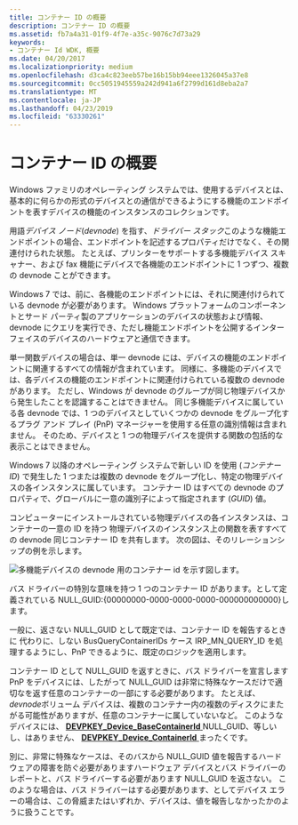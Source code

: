 ```yaml
---
title: コンテナー ID の概要
description: コンテナー ID の概要
ms.assetid: fb7a4a31-01f9-4f7e-a35c-9076c7d73a29
keywords:
- コンテナー Id WDK, 概要
ms.date: 04/20/2017
ms.localizationpriority: medium
ms.openlocfilehash: d3ca4c823eeb57be16b15bb94eee1326045a37e8
ms.sourcegitcommit: 0cc5051945559a242d941a6f2799d161d8eba2a7
ms.translationtype: MT
ms.contentlocale: ja-JP
ms.lasthandoff: 04/23/2019
ms.locfileid: "63330261"
---
```

# <a name="overview-of-container-ids"></a>コンテナー ID の概要


Windows ファミリのオペレーティング システムでは、使用するデバイスとは、基本的に何らかの形式のデバイスとの通信ができるようにする機能のエンドポイントを表すデバイスの機能のインスタンスのコレクションです。

用語*デバイス ノード*(*devnode*) を指す、*ドライバー スタック*このような機能エンドポイントの場合、エンドポイントを記述するプロパティだけでなく、その関連付けられた状態。 たとえば、プリンターをサポートする多機能デバイス スキャナー、および fax 機能にデバイスで各機能のエンドポイントに 1 つずつ、複数の devnode ことができます。

Windows 7 では、前に、各機能のエンドポイントには、それに関連付けられている devnode が必要があります。 Windows プラットフォームのコンポーネントとサード パーティ製のアプリケーションのデバイスの状態および情報、devnode にクエリを実行でき、ただし機能エンドポイントを公開するインターフェイスのデバイスのハードウェアと通信できます。

単一関数デバイスの場合は、単一 devnode には、デバイスの機能のエンドポイントに関連するすべての情報が含まれています。 同様に、多機能のデバイスでは、各デバイスの機能のエンドポイントに関連付けられている複数の devnode があります。 ただし、Windows が devnode のグループが同じ物理デバイスから発生したことを認識することはできません。 同じ多機能デバイスに属している各 devnode では、1 つのデバイスとしていくつかの devnode をグループ化するプラグ アンド プレイ (PnP) マネージャーを使用する任意の識別情報は含まれません。 そのため、デバイスと 1 つの物理デバイスを提供する関数の包括的な表示ことはできません。

Windows 7 以降のオペレーティング システムで新しい ID を使用 (*コンテナー ID*) で発生した 1 つまたは複数の devnode をグループ化し、特定の物理デバイスの各インスタンスに属しています。 コンテナー ID はすべての devnode のプロパティで、グローバルに一意の識別子によって指定されます (*GUID*) 値。

コンピューターにインストールされている物理デバイスの各インスタンスは、コンテナーの一意の ID を持つ 物理デバイスのインスタンス上の関数を表すすべての devnode 同じコンテナー ID を共有します。 次の図は、そのリレーションシップの例を示します。

![多機能デバイスの devnode 用のコンテナー id を示す図します。](images/containerid-1.png)

バス ドライバーの特別な意味を持つ 1 つのコンテナー ID があります。として定義されている NULL_GUID:{00000000-0000-0000-0000-000000000000}します。

一般に、返さない NULL_GUID として既定では、コンテナー ID を報告するときに 代わりに、しない BusQueryContainerIDs ケース IRP_MN_QUERY_ID を処理するようにし、PnP できるように、既定のロジックを適用します。

コンテナー ID として NULL_GUID を返すときに、バス ドライバーを宣言します PnP をデバイスには、したがって NULL_GUID は非常に特殊なケースだけで適切なを返す任意のコンテナーの一部にする必要があります。 たとえば、 *devnode*ボリューム デバイスは、複数のコンテナー内の複数のディスクにまたがる可能性がありますが、任意のコンテナーに属していないなど。 このようなデバイスには、 [ **DEVPKEY_Device_BaseContainerId** ](https://msdn.microsoft.com/library/windows/hardware/ff542360) NULL_GUID、等しいし、はありません、 [ **DEVPKEY_Device_ContainerId** ](https://msdn.microsoft.com/library/windows/hardware/ff542400)まったくです。

別に、非常に特殊なケースは、そのバスから NULL_GUID 値を報告するハードウェアの障害を防ぐ必要がありますハードウェア デバイスとバス ドライバーのレポートと、バス ドライバーする必要があります NULL_GUID を返さない。 このような場合は、バス ドライバーはする必要があります、としてデバイス エラーの場合は、この脅威またはいずれか、デバイスは、値を報告しなかったかのように扱うことです。

 

 





